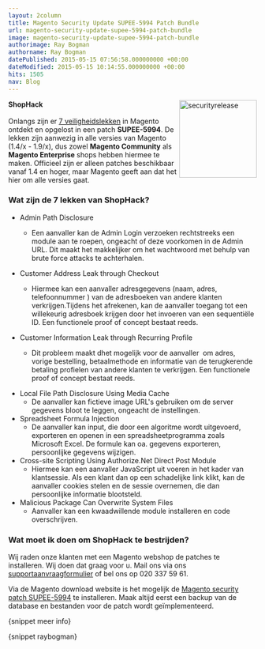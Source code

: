 ```yaml
---
layout: 2column
title: Magento Security Update SUPEE-5994 Patch Bundle
url: magento-security-update-supee-5994-patch-bundle
image: magento-security-update-supee-5994-patch-bundle
authorimage: Ray Bogman
authorname: Ray Bogman
datePublished: 2015-05-15 07:56:58.000000000 +00:00
dateModified: 2015-05-15 10:14:55.000000000 +00:00
hits: 1505
nav: Blog
---
```

<p><a href="index.php?option=com_content&amp;view=article&amp;id=161:magento-security-update-supee-5994-patch-bundle&amp;catid=29:blog&amp;Itemid=121" title="Magento Security Update SUPEE-5994 Patch Bundle"><img src="images/nieuws/securityrelease.jpg" width="157" height="157" alt="securityrelease" style="margin: 0px 0px 5px 5px; float: right;" /></a></p>
<p><strong>ShopHack<br /></strong><br />Onlangs zijn er <span style="text-decoration: underline;">7 veiligheidslekken</span> in Magento ontdekt en opgelost in een patch <strong>SUPEE-5994</strong>. De lekken zijn aanwezig in alle versies van Magento (1.4/x - 1.9/x), dus zowel <strong>Magento Community</strong> als <strong>Magento Enterprise</strong> shops hebben hiermee te maken. Officieel zijn er alleen patches beschikbaar vanaf 1.4 en hoger, maar Magento geeft aan dat het hier om alle versies gaat. &nbsp;</p>
<h3>Wat zijn de 7 lekken van ShopHack?</h3>
<ul class="check">
<li>Admin Path Disclosure
<ul>
<li>
<p>Een aanvaller kan de Admin Login verzoeken rechtstreeks een module aan te roepen, ongeacht of deze voorkomen in de Admin URL. Dit maakt het makkelijker om het wachtwoord met behulp van brute force attacks te achterhalen.</p>
</li>
</ul>
</li>
<li>Customer Address Leak through Checkout
<ul>
<li>
<p>Hiermee kan een aanvaller adresgegevens (naam, adres, telefoonnummer ) van de adresboeken van andere klanten verkrijgen.Tijdens het afrekenen, kan de aanvaller toegang tot een willekeurig adresboek krijgen door het invoeren van een sequentiële ID.&nbsp;Een functionele proof of concept bestaat reeds.</p>
</li>
</ul>
</li>
<li>Customer Information Leak through Recurring Profile
<ul>
<li>
<p>Dit probleem maakt dhet mogelijk voor de aanvaller &nbsp;om adres, vorige bestelling, betaalmethode en informatie van de terugkerende betaling profielen van andere klanten te verkrijgen.&nbsp;Een functionele proof of concept bestaat reeds.</p>
</li>
</ul>
</li>
<li>Local File Path Disclosure Using Media Cache
<ul>
<li>De aanvaller kan fictieve image URL's gebruiken om de server gegevens bloot te leggen, ongeacht de instellingen.</li>
</ul>
</li>
<li>Spreadsheet Formula Injection
<ul>
<li>De aanvaller kan input, die door een algoritme wordt uitgevoerd, exporteren en openen in een spreadsheetprogramma zoals Microsoft Excel. De formule kan oa. gegevens exporteren, persoonlijke gegevens wijzigen.</li>
</ul>
</li>
<li>Cross-site Scripting Using Authorize.Net Direct Post Module
<ul>
<li>Hiermee kan een aanvaller JavaScript uit voeren in het kader van klantsessie. Als een klant dan op een schadelijke link klikt, kan de aanvaller cookies stelen en de sessie overnemen, die dan persoonlijke informatie blootsteld.</li>
</ul>
</li>
<li>Malicious Package Can Overwrite System Files
<ul>
<li>Aanvaller kan een kwaadwillende module installeren en code overschrijven.</li>
</ul>
</li>
</ul>
<h3>Wat moet ik doen om ShopHack te bestrijden?</h3>
<p>Wij raden onze klanten met een Magento webshop de patches te installeren. Wij doen dat graag voor u. Mail ons via ons <a href="index.php?option=com_content&amp;view=article&amp;id=10&amp;Itemid=130" title="Stel je vraag">supportaanvraagformulier</a> of bel ons op 020 337 59 61.</p>
<p>Via de Magento download website is het mogelijk de&nbsp;<a href="http://www.magentocommerce.com/download" target="_blank" title="Magento Security Patch SUPEE-5994">Magento security patch SUPEE-5994</a> te installeren. Maak altijd eerst een backup van de database en bestanden voor de patch wordt geïmplementeerd.</p>

<p>{snippet meer info}</p>
<p>{snippet raybogman}</p>
